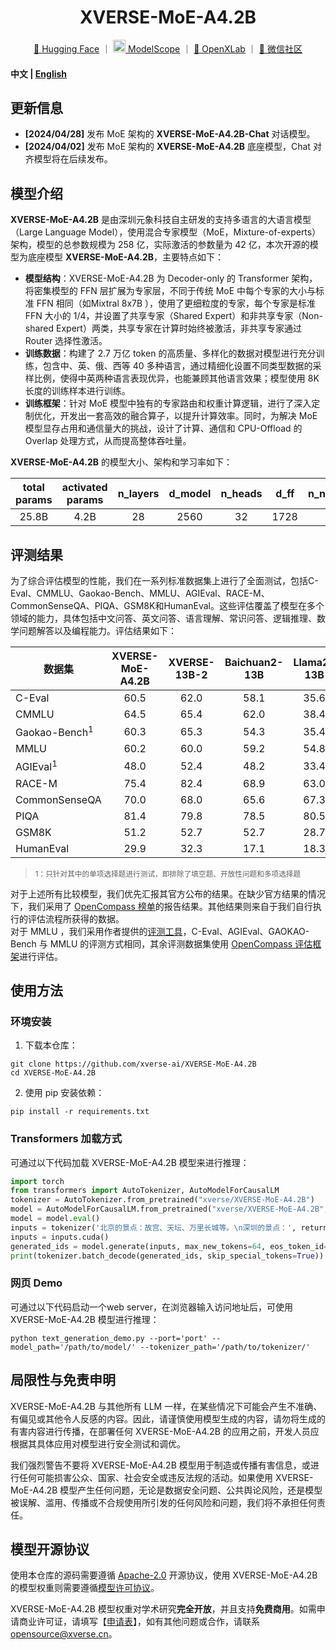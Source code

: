 <div align="center">
<h1>
  XVERSE-MoE-A4.2B
</h1>
</div>

<p align="center">
        <a href="https://huggingface.co/xverse">🤗 Hugging Face</a>&nbsp｜
        <a href="https://modelscope.cn/organization/xverse" rel="nofollow"><img src="resources/modelscope.png" width="20px" style="max-width: 100%;"> ModelScope</a>&nbsp｜
        <a href="https://openxlab.org.cn/models/hot/XVERSE">🧰 OpenXLab</a>&nbsp｜
        <a href="resources/wechat.png">💬 微信社区</a>
</p>

<h4 align="left">
    <p>
        <b>中文</b> |
        <a href="README_EN.md">English</a>
    <p>
</h4>

## 更新信息
- **[2024/04/28]** 发布 MoE 架构的 **XVERSE-MoE-A4.2B-Chat** 对话模型。
- **[2024/04/02]** 发布 MoE 架构的 **XVERSE-MoE-A4.2B** 底座模型，Chat 对齐模型将在后续发布。

## 模型介绍

**XVERSE-MoE-A4.2B** 是由深圳元象科技自主研发的支持多语言的大语言模型（Large Language Model），使用混合专家模型（MoE，Mixture-of-experts）架构，模型的总参数规模为 258 亿，实际激活的参数量为 42 亿，本次开源的模型为底座模型 **XVERSE-MoE-A4.2B**，主要特点如下：

- **模型结构**：XVERSE-MoE-A4.2B 为 Decoder-only 的 Transformer 架构，将密集模型的 FFN 层扩展为专家层，不同于传统 MoE 中每个专家的大小与标准 FFN 相同（如Mixtral 8x7B ），使用了更细粒度的专家，每个专家是标准 FFN 大小的 1/4，并设置了共享专家（Shared Expert）和非共享专家（Non-shared Expert）两类，共享专家在计算时始终被激活，非共享专家通过 Router 选择性激活。
- **训练数据**：构建了 2.7 万亿 token 的高质量、多样化的数据对模型进行充分训练，包含中、英、俄、西等 40 多种语言，通过精细化设置不同类型数据的采样比例，使得中英两种语言表现优异，也能兼顾其他语言效果；模型使用 8K 长度的训练样本进行训练。
- **训练框架**：针对 MoE 模型中独有的专家路由和权重计算逻辑，进行了深入定制优化，开发出一套高效的融合算子，以提升计算效率。同时，为解决 MoE 模型显存占用和通信量大的挑战，设计了计算、通信和 CPU-Offload 的 Overlap 处理方式，从而提高整体吞吐量。

**XVERSE-MoE-A4.2B** 的模型大小、架构和学习率如下：

| total params | activated params | n_layers | d_model | n_heads | d_ff | n_non_shared_experts | n_shared_experts | top_k |   lr   |
| :----------: | :--------------: | :------: | :-----: | :-----: | :--: | :------------------: | :--------------: | :---: | :----: |
|    25.8B     |       4.2B       |    28    |  2560   |   32    | 1728 |          64          |        2         |   6   | 3.5e−4 |

## 评测结果

为了综合评估模型的性能，我们在一系列标准数据集上进行了全面测试，包括C-Eval、CMMLU、Gaokao-Bench、MMLU、AGIEval、RACE-M、CommonSenseQA、PIQA、GSM8K和HumanEval。这些评估覆盖了模型在多个领域的能力，具体包括中文问答、英文问答、语言理解、常识问答、逻辑推理、数学问题解答以及编程能力。评估结果如下：

| 数据集                   | XVERSE-MoE-A4.2B | XVERSE-13B-2 | Baichuan2-13B | Llama2-13B | Llama1-65B | XVERSE-7B | DeepSeek-7B | Mistral-7B | Gemma-7B | DeepSeek-MoE-16B |
| ------------------------ | :--------------: | :----------: | :-----------: | :--------: | :--------: | :-------: | :---------: | :--------: | :------: | :--------------: |
| C-Eval                   |       60.5       |     62.0     |     58.1      |    35.6    |    38.8    |   57.1    |    45.0     |    45.1    |   50.0   |       40.6       |
| CMMLU                    |       64.5       |     65.4     |     62.0      |    38.4    |    40.6    |   61.3    |    47.2     |    44.9    |   50.5   |       42.5       |
| Gaokao-Bench<sup>1</sup> |       60.3       |     65.3     |     54.3      |    35.4    |    38.9    |   61.7    |    35.4     |    40.2    |   42.3   |       29.1       |
| MMLU                     |       60.2       |     60.0     |     59.2      |    54.8    |    63.4    |   56.6    |    48.2     |    62.5    |   64.3   |        45        |
| AGIEval<sup>1</sup>      |       48.0       |     52.4     |     48.2      |    33.4    |    42.4    |   46.9    |    26.4     |    41.2    |   41.7   |       31.7       |
| RACE-M                   |       75.4       |     82.4     |     68.9      |    63.0    |    67.9    |   79.0    |    63.2     |    67.5    |   80.2   |       61.9       |
| CommonSenseQA            |       70.0       |     68.0     |     65.6      |    67.3    |    74.0    |   64.1    |    56.4     |    68.8    |   74.0   |       54.8       |
| PIQA                     |       81.4       |     79.8     |     78.5      |    80.5    |    82.8    |   76.7    |    79.2     |    82.2    |   81.2   |       80.2       |
| GSM8K                    |       51.2       |     52.7     |     52.7      |    28.7    |    50.9    |   19.3    |    17.4     |    35.4    |   46.4   |       18.8       |
| HumanEval                |       29.9       |     32.3     |     17.1      |    18.3    |    23.7    |   10.4    |    26.2     |    26.2    |   32.3   |       26.8       |

> <sup>1：只针对其中的单项选择题进行测试，即排除了填空题、开放性问题和多项选择题</sup>   

对于上述所有比较模型，我们优先汇报其官方公布的结果。在缺少官方结果的情况下，我们采用了 [OpenCompass 榜单](https://opencompass.org.cn/leaderboard-llm)的报告结果。其他结果则来自于我们自行执行的评估流程所获得的数据。   
对于 MMLU ，我们采用作者提供的[评测工具](https://github.com/hendrycks/test)，C-Eval、AGIEval、GAOKAO-Bench 与 MMLU 的评测方式相同，其余评测数据集使用 [OpenCompass 评估框架](https://github.com/open-compass/OpenCompass/)进行评估。

## 使用方法

### 环境安装

1. 下载本仓库：

```shell
git clone https://github.com/xverse-ai/XVERSE-MoE-A4.2B
cd XVERSE-MoE-A4.2B
```

2. 使用 pip 安装依赖：

```shell
pip install -r requirements.txt
```
### Transformers 加载方式

可通过以下代码加载 XVERSE-MoE-A4.2B 模型来进行推理：

```python
import torch
from transformers import AutoTokenizer, AutoModelForCausalLM
tokenizer = AutoTokenizer.from_pretrained("xverse/XVERSE-MoE-A4.2B")
model = AutoModelForCausalLM.from_pretrained("xverse/XVERSE-MoE-A4.2B", trust_remote_code=True, torch_dtype=torch.bfloat16, device_map='auto')
model = model.eval()
inputs = tokenizer('北京的景点：故宫、天坛、万里长城等。\n深圳的景点：', return_tensors='pt').input_ids
inputs = inputs.cuda()
generated_ids = model.generate(inputs, max_new_tokens=64, eos_token_id=tokenizer.eos_token_id, repetition_penalty=1.1)
print(tokenizer.batch_decode(generated_ids, skip_special_tokens=True))
```

### 网页 Demo

可通过以下代码启动一个web server，在浏览器输入访问地址后，可使用 XVERSE-MoE-A4.2B 模型进行推理：

```shell
python text_generation_demo.py --port='port' --model_path='/path/to/model/' --tokenizer_path='/path/to/tokenizer/'
```

## 局限性与免责申明

XVERSE-MoE-A4.2B 与其他所有 LLM 一样，在某些情况下可能会产生不准确、有偏见或其他令人反感的内容。因此，请谨慎使用模型生成的内容，请勿将生成的有害内容进行传播，在部署任何 XVERSE-MoE-A4.2B 的应用之前，开发人员应根据其具体应用对模型进行安全测试和调优。

我们强烈警告不要将 XVERSE-MoE-A4.2B 模型用于制造或传播有害信息，或进行任何可能损害公众、国家、社会安全或违反法规的活动。如果使用 XVERSE-MoE-A4.2B 模型产生任何问题，无论是数据安全问题、公共舆论风险，还是模型被误解、滥用、传播或不合规使用所引发的任何风险和问题，我们将不承担任何责任。

## 模型开源协议

使用本仓库的源码需要遵循 [Apache-2.0](LICENSE) 开源协议，使用 XVERSE-MoE-A4.2B 的模型权重则需要遵循[模型许可协议](MODEL_LICENSE.pdf)。

XVERSE-MoE-A4.2B 模型权重对学术研究**完全开放**，并且支持**免费商用**。如需申请商业许可证，请填写【[申请表](https://chat.xverse.cn/home/business.html)】，如有其他问题或合作，请联系 <opensource@xverse.cn>。

